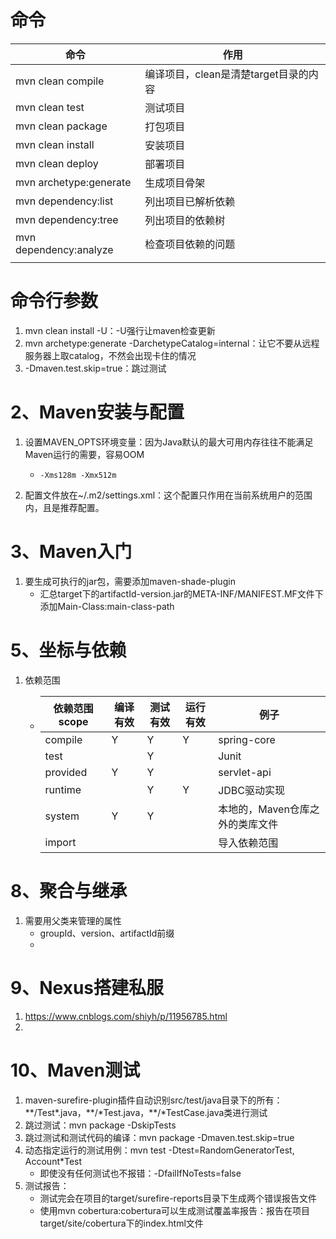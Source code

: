 # 命令

| 命令                   | 作用                                  |
| ---------------------- | ------------------------------------- |
| mvn clean compile      | 编译项目，clean是清楚target目录的内容 |
| mvn clean test         | 测试项目                              |
| mvn clean package      | 打包项目                              |
| mvn clean install      | 安装项目                              |
| mvn clean deploy       | 部署项目                              |
| mvn archetype:generate | 生成项目骨架                          |
| mvn dependency:list    | 列出项目已解析依赖                    |
| mvn dependency:tree    | 列出项目的依赖树                      |
| mvn dependency:analyze | 检查项目依赖的问题                    |
|                        |                                       |

# 命令行参数

1. mvn clean install -U：-U强行让maven检查更新
2. mvn archetype:generate -DarchetypeCatalog=internal：让它不要从远程服务器上取catalog，不然会出现卡住的情况
3. -Dmaven.test.skip=true：跳过测试



# 2、Maven安装与配置

1. 设置MAVEN_OPTS环境变量：因为Java默认的最大可用内存往往不能满足Maven运行的需要，容易OOM

   - ```
     -Xms128m -Xmx512m 
     ```

2. 配置文件放在~/.m2/settings.xml：这个配置只作用在当前系统用户的范围内，且是推荐配置。

# 3、Maven入门

1. 要生成可执行的jar包，需要添加maven-shade-plugin
   - 汇总target下的artifactId-version.jar的META-INF/MANIFEST.MF文件下添加Main-Class:main-class-path

# 5、坐标与依赖

1. 依赖范围

   - | 依赖范围scope | 编译有效 | 测试有效 | 运行有效 | 例子                            |
     | ------------- | -------- | -------- | -------- | ------------------------------- |
     | compile       | Y        | Y        | Y        | spring-core                     |
     | test          |          | Y        |          | Junit                           |
     | provided      | Y        | Y        |          | servlet-api                     |
     | runtime       |          | Y        | Y        | JDBC驱动实现                    |
     | system        | Y        | Y        |          | 本地的，Maven仓库之外的类库文件 |
     | import        |          |          |          | 导入依赖范围                    |

# 8、聚合与继承

1. 需要用父类来管理的属性
   - groupId、version、artifactId前缀
   - 

# 9、Nexus搭建私服

1. https://www.cnblogs.com/shiyh/p/11956785.html
2. 

# 10、Maven测试

1. maven-surefire-plugin插件自动识别src/test/java目录下的所有：\*\*/Test\*.java，\*\*/\*Test.java，\*\*/\*TestCase.java类进行测试
2. 跳过测试：mvn package -DskipTests
3. 跳过测试和测试代码的编译：mvn package -Dmaven.test.skip=true
4. 动态指定运行的测试用例：mvn test -Dtest=RandomGeneratorTest, Account*Test
   - 即使没有任何测试也不报错：-DfailIfNoTests=false
5. 测试报告：
   - 测试完会在项目的target/surefire-reports目录下生成两个错误报告文件
   - 使用mvn cobertura:cobertura可以生成测试覆盖率报告：报告在项目target/site/cobertura下的index.html文件